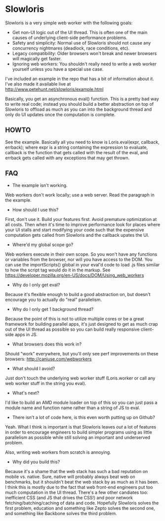 Slowloris
=========

Slowloris is a very simple web worker with the following goals:

  + Get non-UI logic out of the UI thread. This is often one of the main causes of underlying client-side performance problems.
  + Safety and simplicity: Normal use of Slowloris should not cause any concurrency nightmares (deadlock, race conditions, etc).
  + Legacy compatibility: Older browsers won't break and newer browsers will magically get faster.
  + Ignoring web workers: You shouldn't really need to write a web worker yourself unless you have a special use case.

I've included an example in the repo that has a bit of information about it. I've also made it available live at
http://www.petehunt.net/slowloris/example.html

Basically, you get an asynchronous eval() function. This is a pretty bad way to write real code; instead you should build a
better abstraction on top of Slowloris to offload as much as you can into the background thread and only do UI updates once
the computation is complete.

HOWTO
-----

See the example. Basically all you need to know is Loris.eval(expr, callback, errback); where expr is a string containing
the expression to evaluate, callback is the function that gets called with the result of the eval, and errback gets called
with any exceptions that may get thrown.

FAQ
---

  + The example isn't working.

Web workers don't work locally; use a web server. Read the paragraph in the example.

  + How should I use this?

First, don't use it. Build your features first. Avoid premature optimization at all costs. Then when it's time to improve
performance look for places where your UI stalls and start modifying your code such that the expensive computation gets
called from Slowloris and the callback upates the UI.

  + Where'd my global scope go?

Web workers execute in their own scope. So you won't have any functions or variables from the browser, nor will you have
access to the DOM. You can use the importScripts() global in your eval'd code to load .js files similar to how the script
tag would do it in the markup. See https://developer.mozilla.org/en-US/docs/DOM/Using_web_workers

  + Why do I only get eval?

Because it's flexible enough to build a good abstraction on, but doesn't encourage you to actually do "real" parallelism.

  + Why do I only get 1 background thread?

Because the point of this is not to utilize multiple cores or be a great framework for building parallel apps, it's just
designed to get as much crap out of the UI thread as possible so you can build really responsive client-side apps in JS.

  + What browsers does this work in?

Should "work" everywhere, but you'll only see perf improvements on these browsers: http://caniuse.com/webworkers

  + What should I avoid?

Just don't touch the underlying web worker stuff (Loris.worker or call any web worker stuff in the string you eval).

  + What's next?

I'd like to build an AMD module loader on top of this so you can just pass a module name and function name rather than a
string of JS to eval.

  + There isn't a lot of code here, is this even worth putting up on Github?

Yeah. What I think is important is that Slowloris leaves *out* a lot of features in order to encourage engineers to build
simpler programs using as little parallelism as possible while still solving an important and underserved problem.

Also, writing web workers from scratch is annoying.

  + Why did you build this?

Because it's a shame that the web stack has such a bad reputation on mobile vs. native. Sure, native will probably always
beat web on benchmarks, but it shouldn't beat the web stack by as much as it has been. I think this is mostly due to
the fact that web front-end engineers put too much computation in the UI thread. There's a few other candiates too:
inefficient CSS (and JS that drives the CSS!) and poor network fetching/batching/caching of data and code. Hopefully
Slowloris solves the first problem, education and something like Zepto solves the second one, and something like Backbone
solves the third problem.